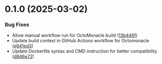 # 0.1.0 (2025-03-02)


### Bug Fixes

* Allow manual workflow run for OctoMonacle build ([13b446f](https://github.com/data-tangles/docker/commit/13b446fccd5dbd917194814d75751026b9d5792b))
* Update build context in GitHub Actions workflow for Octomonacle ([e641ed3](https://github.com/data-tangles/docker/commit/e641ed3a2557fcd70f6859e038abf60e619acb25))
* Update Dockerfile syntax and CMD instruction for better compatibility ([d846e72](https://github.com/data-tangles/docker/commit/d846e729a675cd49bdb8d522baba718efffaa7b0))



